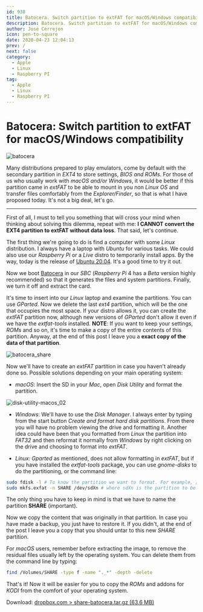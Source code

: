 ```yaml
---
id: 930
title: Batocera. Switch partition to extFAT for macOS/Windows compatibility
description: Batocera. Switch partition to extFAT for macOS/Windows compatibility
author: Jose Cerrejon
icon: pen-to-square
date: 2020-04-23 12:04:13
prev: /
next: false
category:
  - Apple
  - Linux
  - Raspberry PI
tag:
  - Apple
  - Linux
  - Raspberry PI
---
```


# Batocera: Switch partition to extFAT for macOS/Windows compatibility

![batocera](/images/2020/04/batocera.jpg)

Many distributions prepared to play emulators, come by default with the secondary partition in *EXT4* to store settings, *BIOS and ROMs*. For those of us who usually work with *macOS and/or Windows*, it would be better if this partition came in *extFAT* to be able to mount in you non *Linux OS* and transfer files comfortably from the *Explorer/Finder*, so that is what I have proposed today. It's not a big deal, let's go.

- - -
First of all, I must to tell you something that will cross your mind when thinking about solving this dilemma, repeat with me: **I CANNOT convert the EXT4 partition to extFAT without data loss**. That said, let's continue.

The first thing we're going to do is find a computer with some *Linux* distribution. I always have a laptop with *Ubuntu* for various tasks. We could also use our *Raspberry Pi* or a *Live* distro to temporarily install apps. By the way, today is the release of [Ubuntu 20.04](https://ubuntu.com/download). It's a good time to try it out.

Now we boot [Batocera](https://batocera.org/download) in our *SBC* (*Raspberry Pi* 4 has a *Beta* version highly recommended) so that it generates the files and system partitions. Finally, we turn it off and extract the card.

It's time to insert into our *Linux* laptop and examine the partitions. You can use *GParted*. Now we delete the last *ext4* partition, which will be the one that occupies the most space. If your distro allows it, you can create the *extFAT* partition now, although new versions of *GParted* don't  allow it even if we have the *extfat-tools* installed. **NOTE**: If you want to keep your settings, *ROMs* and so on, it's time to make a copy of the entire contents of this partition. Anyway, at the end of this post I leave you a **exact copy of the data of that partition**.

![batocera_share](/images/2020/04/batocera_share.png)

Now we'll have to create an *extFAT* partition in case you haven't already done so. Possible solutions depending on your main operating system:

* *macOS*: Insert the SD in your *Mac*, open *Disk Utility* and format the partition.

![disk-utility-macos_02](/images/2020/04/disk-utility-macos_02.png)

* *Windows*: We'll have to use the *Disk Manager*. I always enter by typing from the start button *Create and format hard disk partitions*. From there you will have no problem viewing the drive and formatting it. Another idea could have been that you formatted from *Linux* the partition into *FAT32* and then reformat it normally from *Windows* by right clicking on the drive and choosing to format into *extFAT*.

* *Linux: Gparted* as mentioned, does not allow formatting in *extFAT*, but if you have installed the *extfat-tools* package, you can use *gnome-disks* to do the partitioning, or the command line:

```bash
sudo fdisk -l # To know the partition we want to format. For example, /dev/sdb2
sudo mkfs.exfat -n SHARE /dev/sdXn # where sdXn is the partition to be formatted and SHARE is the label we are going to assign to it
```

The only thing you have to keep in mind is that we have to name the partition **SHARE** (important).

Now we copy the content that was originally in that partition. In case you have made a backup, you just have to restore it. If you didn't, at the end of the post I leave you a copy that you should untar to this new *SHARE* partition.

For *macOS* users, remember before extracting the image, to remove the residual files usually left by the operating system. You can delete them from the command line by typing:

```bash
find /Volumes/SHARE -type f -name "._*" -depth -delete
```

That's it! Now it will be easier for you to copy the *ROMs* and addons for *KODI* from the comfort of your operating system.

Download: [dropbox.com > share-batocera.tar.gz (63.6 MB)](https://www.dropbox.com/s/85vef1sjiduui1s/share-batocera.tar.gz?dl=0)
